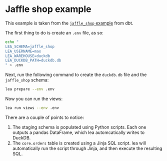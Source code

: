 # Jaffle shop example

This example is taken from the [`jaffle_shop` example](https://github.com/dbt-labs/jaffle_shop/) from dbt.

The first thing to do is create an `.env` file, as so:

```sh
echo "
LEA_SCHEMA=jaffle_shop
LEA_USERNAME=max
LEA_WAREHOUSE=duckdb
LEA_DUCKDB_PATH=duckdb.db
" > .env
```

Next, run the following command to create the `duckdb.db` file and the `jaffle_shop` schema:

```sh
lea prepare --env .env
```

Now you can run the views:

```sh
lea run views --env .env
```

There are a couple of points to notice:

1. The staging schema is populated using Python scripts. Each one outputs a pandas DataFrame, which lea automcatically writes to DuckDB.
2. The `core.orders` table is created using a Jinja SQL script. lea will automatically run the script through Jinja, and then execute the resulting SQL.
